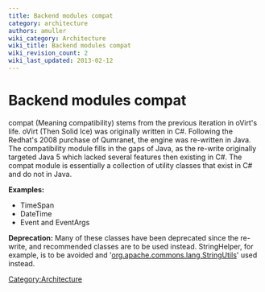 ```yaml
---
title: Backend modules compat
category: architecture
authors: amuller
wiki_category: Architecture
wiki_title: Backend modules compat
wiki_revision_count: 2
wiki_last_updated: 2013-02-12
---
```


# Backend modules compat

compat (Meaning compatibility) stems from the previous iteration in oVirt's life. oVirt (Then Solid Ice) was originally written in C#. Following the Redhat's 2008 purchase of Qumranet, the engine was re-written in Java. The compatibility module fills in the gaps of Java, as the re-write originally targeted Java 5 which lacked several features then existing in C#. The compat module is essentially a collection of utility classes that exist in C# and do not in Java.

**Examples:**

*   TimeSpan
*   DateTime
*   Event and EventArgs

**Deprecation:** Many of these classes have been deprecated since the re-write, and recommended classes are to be used instead. StringHelper, for example, is to be avoided and '[org.apache.commons.lang.StringUtils](http://commons.apache.org/lang/api-2.3/org/apache/commons/lang/StringUtils.html)' used instead.

<Category:Architecture>
